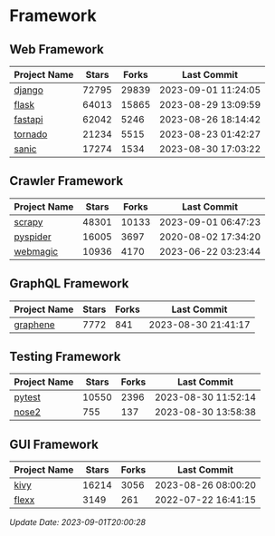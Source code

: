 # Framework

## Web Framework
| Project Name | Stars | Forks | Last Commit |
| ------------ | ----- | ----- | ----------- |
| [django](https://github.com/django/django) | 72795 | 29839 | 2023-09-01 11:24:05 |
| [flask](https://github.com/pallets/flask) | 64013 | 15865 | 2023-08-29 13:09:59 |
| [fastapi](https://github.com/tiangolo/fastapi) | 62042 | 5246 | 2023-08-26 18:14:42 |
| [tornado](https://github.com/tornadoweb/tornado) | 21234 | 5515 | 2023-08-23 01:42:27 |
| [sanic](https://github.com/sanic-org/sanic) | 17274 | 1534 | 2023-08-30 17:03:22 |

## Crawler Framework
| Project Name | Stars | Forks | Last Commit |
| ------------ | ----- | ----- | ----------- |
| [scrapy](https://github.com/scrapy/scrapy) | 48301 | 10133 | 2023-09-01 06:47:23 |
| [pyspider](https://github.com/binux/pyspider) | 16005 | 3697 | 2020-08-02 17:34:20 |
| [webmagic](https://github.com/code4craft/webmagic) | 10936 | 4170 | 2023-06-22 03:23:44 |

## GraphQL Framework
| Project Name | Stars | Forks | Last Commit |
| ------------ | ----- | ----- | ----------- |
| [graphene](https://github.com/graphql-python/graphene) | 7772 | 841 | 2023-08-30 21:41:17 |

## Testing Framework
| Project Name | Stars | Forks | Last Commit |
| ------------ | ----- | ----- | ----------- |
| [pytest](https://github.com/pytest-dev/pytest) | 10550 | 2396 | 2023-08-30 11:52:14 |
| [nose2](https://github.com/nose-devs/nose2) | 755 | 137 | 2023-08-30 13:58:38 |

## GUI Framework
| Project Name | Stars | Forks | Last Commit |
| ------------ | ----- | ----- | ----------- |
| [kivy](https://github.com/kivy/kivy) | 16214 | 3056 | 2023-08-26 08:00:20 |
| [flexx](https://github.com/flexxui/flexx) | 3149 | 261 | 2022-07-22 16:41:15 |

*Update Date: 2023-09-01T20:00:28*
